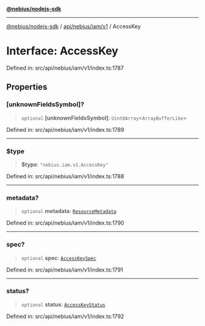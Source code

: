 [**@nebius/nodejs-sdk**](../../../../../README.md)

***

[@nebius/nodejs-sdk](../../../../../README.md) / [api/nebius/iam/v1](../README.md) / AccessKey

# Interface: AccessKey

Defined in: src/api/nebius/iam/v1/index.ts:1787

## Properties

### \[unknownFieldsSymbol\]?

> `optional` **\[unknownFieldsSymbol\]**: `Uint8Array`\<`ArrayBufferLike`\>

Defined in: src/api/nebius/iam/v1/index.ts:1789

***

### $type

> **$type**: `"nebius.iam.v1.AccessKey"`

Defined in: src/api/nebius/iam/v1/index.ts:1788

***

### metadata?

> `optional` **metadata**: [`ResourceMetadata`](../../../common/v1/interfaces/ResourceMetadata.md)

Defined in: src/api/nebius/iam/v1/index.ts:1790

***

### spec?

> `optional` **spec**: [`AccessKeySpec`](AccessKeySpec.md)

Defined in: src/api/nebius/iam/v1/index.ts:1791

***

### status?

> `optional` **status**: [`AccessKeyStatus`](AccessKeyStatus.md)

Defined in: src/api/nebius/iam/v1/index.ts:1792

